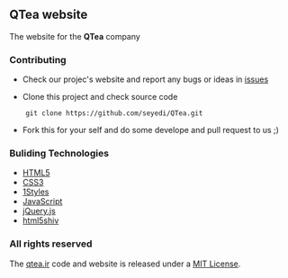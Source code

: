 ## QTea website
The website for the **QTea** company


### Contributing

* Check our projec's website and report any bugs or ideas in [issues](https://github.com/seyedi/QTea/issues)

* Clone this project and check source code
```
    git clone https://github.com/seyedi/QTea.git
```

* Fork this for your self and do some develope and pull request to us ;)


### Buliding Technologies
* [HTML5](http://en.wikipedia.org/wiki/Html5)
* [CSS3](https://developer.mozilla.org/en-US/docs/CSS/CSS_Reference)
* [1Styles](https://github.com/AliMD/1styles)
* [JavaScript](http://en.wikipedia.org/wiki/Javascript)
* [jQuery.js](https://github.com/jquery/jquery)
* [html5shiv](https://github.com/aFarkas/html5shiv)


### All rights reserved ###

The [qtea.ir](http://qtea.ir) code and website is released under a [MIT License](http://opensource.org/licenses/MIT).
